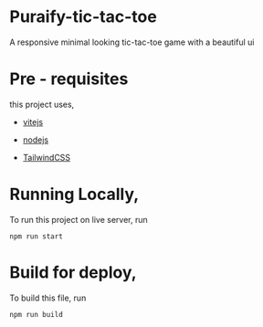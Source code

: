 # Puraify-tic-tac-toe
A responsive minimal looking tic-tac-toe game with a beautiful ui

# Pre - requisites

this project uses,

- [vitejs](https://vitejs.dev/)

- [nodejs](https://nodejs.org/en)

- [TailwindCSS](https://tailwindcss.com/)

# Running Locally,

To run this project on live server, run

`npm run start`

# Build for deploy,

To build this file, run

`npm run build`
